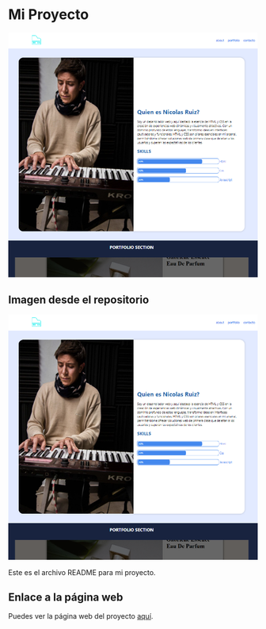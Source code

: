 # Mi Proyecto

![alt text](image.png)

## Imagen desde el repositorio

![Diagrama del proyecto](./pics/Caputra%20para%20README.PNG)

Este es el archivo README para mi proyecto.

## Enlace a la página web

Puedes ver la página web del proyecto [aquí](https://nicolasruizh.github.io/blue-habilty-bar/).